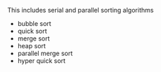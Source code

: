 This includes serial and parallel sorting algorithms
* bubble sort
* quick sort
* merge sort
* heap sort
* parallel merge sort
* hyper quick sort